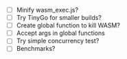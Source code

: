 - [ ] Minify wasm_exec.js?
- [ ] Try TinyGo for smaller builds?
- [ ] Create global function to kill WASM?
- [ ] Accept args in global functions
- [ ] Try simple concurrency test?
- [ ] Benchmarks?
